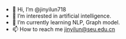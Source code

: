 - 👋 Hi, I’m @jinyilun718
- 👀 I’m interested in artificial intelligence. 
- 🌱 I’m currently learning NLP, Graph model.
- 📫 How to reach me jinyilun@seu.edu.cn

<!---
jinyilun718/jinyilun718 is a ✨ special ✨ repository because its `README.md` (this file) appears on your GitHub profile.
You can click the Preview link to take a look at your changes.
--->
